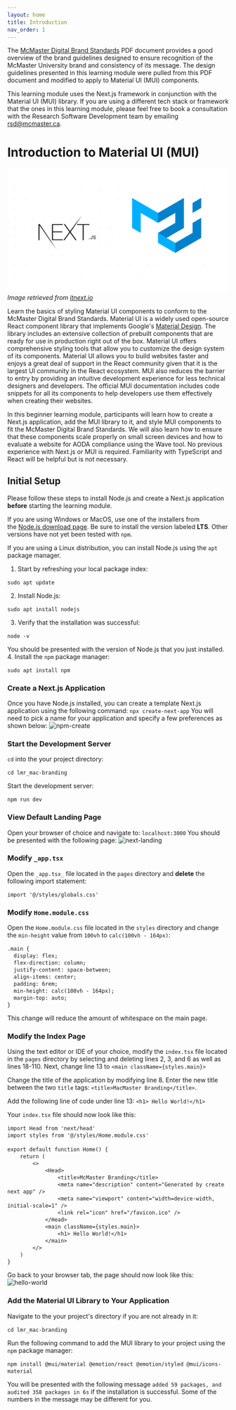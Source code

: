 ```yaml
---
layout: home
title: Introduction
nav_order: 1
---
```


The [McMaster Digital Brand Standards](https://brand.mcmaster.ca/app/uploads/2019/04/digital-guidelines.pdf) PDF document provides a good overview of the brand guidelines designed to ensure recognition of the McMaster University brand and consistency of its message. The design guidelines presented in this learning module were pulled from this PDF document and modified to apply to Material UI (MUI) components.

This learning module uses the Next.js framework in conjunction with the Material UI (MUI) library. If you are using a different tech stack or framework that the ones in this learning module, please feel free to book a consultation with the Research Software Development team by emailing [rsd@mcmaster.ca](mailto:rsd@mcmaster.ca).

# Introduction to Material UI (MUI)

![NextJS-MUI](assets/img/nextjs-mui.png)_Image retrieved from [itnext.io](https://itnext.io/next-js-with-material-ui-7a7f6485f671)_

Learn the basics of styling Material UI components to conform to the McMaster Digital Brand Standards. Material UI is a widely used open-source React component library that implements Google's [Material Design](https://m2.material.io/). The library includes an extensive collection of prebuilt components that are ready for use in production right out of the box. Material UI offers comprehensive styling tools that allow you to customize the design system of its components. Material UI allows you to build websites faster and enjoys a great deal of support in the React community given that it is the largest UI community in the React ecosystem. MUI also reduces the barrier to entry by providing an intuitive development experience for less technical designers and developers. The official MUI documentation includes code snippets for all its components to help developers use them effectively when creating their websites.

In this beginner learning module, participants will learn how to create a Next.js application, add the MUI library to it, and style MUI components to fit the McMaster Digital Brand Standards. We will also learn how to ensure that these components scale properly on small screen devices and how to evaluate a website for AODA compliance using the Wave tool. 
No previous experience with Next.js or MUI is required. Familiarity with TypeScript and React will be helpful but is not necessary.

## Initial Setup

Please follow these steps to install Node.js and create a Next.js application **before** starting the learning module.

If you are using Windows or MacOS, use one of the installers from the [Node.js download page](https://nodejs.org/en/download/). Be sure to install the version labeled **LTS**. Other versions have not yet been tested with `npm`.

If you are using a Linux distribution, you can install Node.js using the `apt` package manager.
1. Start by refreshing your local package index: 
~~~
sudo apt update
~~~
2. Install Node.js: 
~~~
sudo apt install nodejs
~~~
3. Verify that the installation was successful: 
~~~
node -v
~~~
  You should be presented with the version of Node.js that you just installed.
4. Install the `npm` package manager:
~~~
sudo apt install npm
~~~

### Create a Next.js Application
Once you have Node.js installed, you can create a template Next.js application using the following command:
```npx create-next-app```
You will need to pick a name for your application and specify a few preferences as shown below:
![npm-create](assets/img/npx-create.png)

### Start the Development Server
`cd` into the your project directory: 
~~~
cd lmr_mac-branding
~~~
Start the development server:
~~~
npm run dev
~~~

### View Default Landing Page
Open your browser of choice and navigate to: `localhost:3000`
You should be presented with the following page:
![next-landing](assets/img/next-js-landing.png)

### Modify `_app.tsx`
Open the `_app.tsx_` file located in the `pages` directory and **delete** the following import statement:
~~~
import '@/styles/globals.css'
~~~

### Modify `Home.module.css`
Open the `Home.module.css` file located in the `styles` directory and change the `min-height` value from `100vh` to `calc(100vh - 164px)`:
```
.main {
  display: flex;
  flex-direction: column;
  justify-content: space-between;
  align-items: center;
  padding: 6rem;
  min-height: calc(100vh - 164px);
  margin-top: auto;
}
```
This change will reduce the amount of whitespace on the main page.

### Modify the Index Page
Using the text editor or IDE of your choice, modify the `index.tsx` file located in the `pages` directory by selecting and deleting lines 2, 3, and 6 as well as lines 18-110. Next, change line 13 to `<main className={styles.main}>` 

Change the title of the application by modifying line 8.
Enter the new title between the two `title` tags: 
`<title>MacMaster Branding</title>`.

Add the following line of code under line 13: 
`<h1> Hello World!</h1>`

Your `index.tsx` file should now look like this:
```
import Head from 'next/head'  
import styles from '@/styles/Home.module.css'  
  
export default function Home() {  
	return (  
		<>  
			<Head>  
				<title>McMaster Branding</title>  
				<meta name="description" content="Generated by create next app" />  
				<meta name="viewport" content="width=device-width, initial-scale=1" />  
				<link rel="icon" href="/favicon.ico" />  
			</Head>  
			<main className={styles.main}>  
				<h1> Hello World!</h1>  
			</main>  
		</>  
	)  
}
```

Go back to your browser tab, the page should now look like this:
![hello-world](assets/img/hello-world.png)

### Add the Material UI Library to Your Application
Navigate to the your project's directory if you are not already in it: 
~~~
cd lmr_mac-branding
~~~

Run the following command to add the MUI library to your project using the `npm` package manager: 
~~~
npm install @mui/material @emotion/react @emotion/styled @mui/icons-material
~~~
You will be presented with the following message `added 59 packages, and audited 358 packages in 6s` if the installation is successful. Some of the numbers in the message may be different for you.
